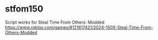 # stfom150

Script works for Steal Time From Others: Modded
https://www.roblox.com/games/8121617421/2024-150X-Steal-Time-From-Others-Modded

